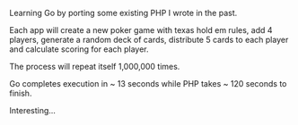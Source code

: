 Learning Go by porting some existing PHP I wrote in the past.

Each app will create a new poker game with texas hold em rules, add 4 players, generate a random deck of cards, distribute 5 cards to each player and calculate scoring for each player.

The process will repeat itself 1,000,000 times.

Go completes execution in ~ 13 seconds while PHP takes ~ 120 seconds to finish.

Interesting...
